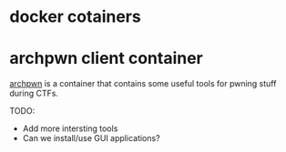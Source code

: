 # docker cotainers

# archpwn client container

[archpwn](archpwn/) is a container that contains some useful tools for pwning
stuff during CTFs.

TODO:
  * Add more intersting tools
  * Can we install/use GUI applications?
